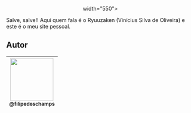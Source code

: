 <p align="center">
width="550">
  </a>
</p>

Salve, salve!!
Aqui quem fala é o Ryuuzaken (Vinícius Silva de Oliveira) e este é o meu site pessoal.
## Autor

| [<img src="https://avatars3.githubusercontent.com/u/4248081?s=460&v=4" width=115><br><sub>@filipedeschamps</sub>](https://github.com/filipedeschamps) |
| :---: |
